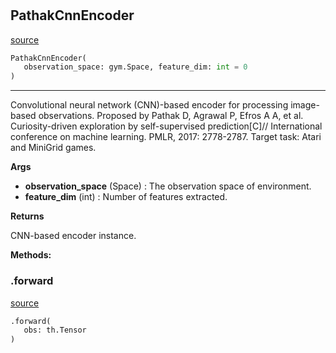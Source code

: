 #


## PathakCnnEncoder
[source](https://github.com/RLE-Foundation/rllte/blob/main/rllte/xploit/encoder/pathak_cnn_encoder.py/#L9)
```python 
PathakCnnEncoder(
   observation_space: gym.Space, feature_dim: int = 0
)
```


---
Convolutional neural network (CNN)-based encoder for processing image-based observations.
Proposed by Pathak D, Agrawal P, Efros A A, et al. Curiosity-driven exploration by self-supervised prediction[C]//
International conference on machine learning. PMLR, 2017: 2778-2787.
Target task: Atari and MiniGrid games.


**Args**

* **observation_space** (Space) : The observation space of environment.
* **feature_dim** (int) : Number of features extracted.


**Returns**

CNN-based encoder instance.


**Methods:**


### .forward
[source](https://github.com/RLE-Foundation/rllte/blob/main/rllte/xploit/encoder/pathak_cnn_encoder.py/#L48)
```python
.forward(
   obs: th.Tensor
)
```

